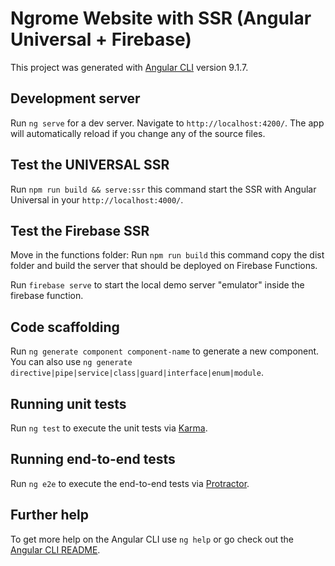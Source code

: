 # Ngrome Website with SSR (Angular Universal + Firebase)

This project was generated with [Angular CLI](https://github.com/angular/angular-cli) version 9.1.7.

## Development server

Run `ng serve` for a dev server. Navigate to `http://localhost:4200/`. The app will automatically reload if you change any of the source files.

## Test the UNIVERSAL SSR

Run `npm run build && serve:ssr` this command start the SSR with Angular Universal in your  `http://localhost:4000/`. 

## Test the Firebase SSR

Move in the functions folder:
Run `npm run build` this command copy the dist folder and build the server that should be deployed on Firebase Functions.

Run `firebase serve` to start the local demo server "emulator" inside the firebase function.


## Code scaffolding

Run `ng generate component component-name` to generate a new component. You can also use `ng generate directive|pipe|service|class|guard|interface|enum|module`.


## Running unit tests

Run `ng test` to execute the unit tests via [Karma](https://karma-runner.github.io).

## Running end-to-end tests

Run `ng e2e` to execute the end-to-end tests via [Protractor](http://www.protractortest.org/).

## Further help

To get more help on the Angular CLI use `ng help` or go check out the [Angular CLI README](https://github.com/angular/angular-cli/blob/master/README.md).
